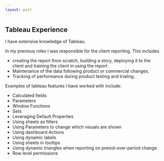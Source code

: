 ```yaml
---
layout: post
---
```

## Tableau Experience

I have extensive knowledge of Tableau.

In my previous roles I was responsible for the client reporting. This includes
- creating the report from scratch, building a story, deploying it to the client and training the client in using the report
- Maintenance of the data following product or commercial changes.
- Tracking of performance during product testing and trialing.  


Examples of tableau features I have worked with include:
- Calculated fields
- Parameters
- Window Functions
- Sets
- Leveraging Default Properties
- Using sheets as filters
- Using Parameters to change which visuals are shown
- Using dashboard Actions
- Using dynamic labels
- Using sheets in tooltips
- Using dynamic triangles when reporting on preiod-over-period change
- Row level permissions